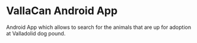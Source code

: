 # VallaCan Android App

Android App which allows to search for the animals that are up for adoption at Valladolid dog pound.